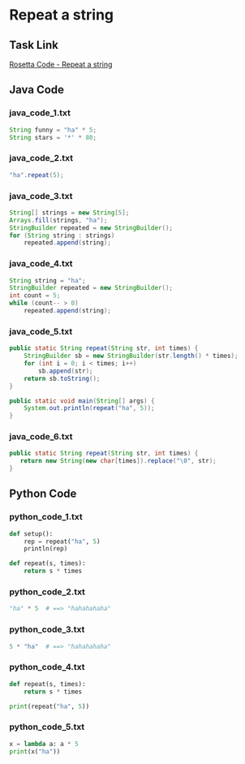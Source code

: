 # Repeat a string

## Task Link
[Rosetta Code - Repeat a string](https://rosettacode.org/wiki/Repeat_a_string)

## Java Code
### java_code_1.txt
```java
String funny = "ha" * 5;
String stars = '*' * 80;

```

### java_code_2.txt
```java
"ha".repeat(5);

```

### java_code_3.txt
```java
String[] strings = new String[5];
Arrays.fill(strings, "ha");
StringBuilder repeated = new StringBuilder();
for (String string : strings)
    repeated.append(string);

```

### java_code_4.txt
```java
String string = "ha";
StringBuilder repeated = new StringBuilder();
int count = 5;
while (count-- > 0)
    repeated.append(string);

```

### java_code_5.txt
```java
public static String repeat(String str, int times) {
    StringBuilder sb = new StringBuilder(str.length() * times);
    for (int i = 0; i < times; i++)
        sb.append(str);
    return sb.toString();
}

public static void main(String[] args) {
    System.out.println(repeat("ha", 5));
}

```

### java_code_6.txt
```java
public static String repeat(String str, int times) {
   return new String(new char[times]).replace("\0", str);
}

```

## Python Code
### python_code_1.txt
```python
def setup():
    rep = repeat("ha", 5)
    println(rep)

def repeat(s, times):
    return s * times

```

### python_code_2.txt
```python
"ha" * 5  # ==> "hahahahaha"

```

### python_code_3.txt
```python
5 * "ha"  # ==> "hahahahaha"

```

### python_code_4.txt
```python
def repeat(s, times):
    return s * times

print(repeat("ha", 5))

```

### python_code_5.txt
```python
x = lambda a: a * 5
print(x("ha"))

```


